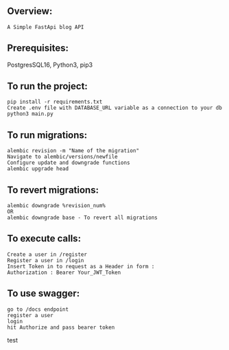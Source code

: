 ## Overview:
```
A Simple FastApi blog API
```

## Prerequisites:
 PostgresSQL16, Python3, pip3 
## To run the project:

```
pip install -r requirements.txt
Create .env file with DATABASE_URL variable as a connection to your db
python3 main.py
```

## To run migrations:

```
alembic revision -m "Name of the migration"
Navigate to alembic/versions/newfile
Configure update and downgrade functions
alembic upgrade head
```
## To revert migrations:

```
alembic downgrade %revision_num%
OR
alembic downgrade base - To revert all migrations
```
## To execute calls:

```
Create a user in /register
Register a user in /login
Insert Token in to request as a Header in form :
Authorization : Bearer Your_JWT_Token
```

## To use swagger:
```
go to /docs endpoint
register a user
login
hit Authorize and pass bearer token
```
test
